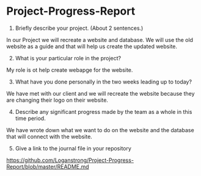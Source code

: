 # Project-Progress-Report

1. Briefly describe your project. (About 2 sentences.)

In our Project we will recreate a website and database.  We will use the old website as a guide and that will help us create the updated website.

2. What is your particular role in the project?

My role is ot help create webapge for the website. 

3. What have you done personally in the two weeks leading up to today?

We have met with our client and we will recreate the website because they are changing their logo on their website.

4. Describe any significant progress made by the team as a whole in this time period.

We have wrote down what we want to do on the website and the database that will connect with the website. 

5. Give a link to the journal file in your repository

https://github.com/Loganstrong/Project-Progress-Report/blob/master/README.md

